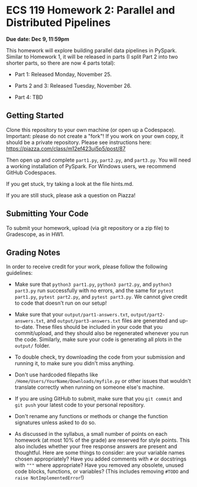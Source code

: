 # ECS 119 Homework 2: Parallel and Distributed Pipelines

**Due date: Dec 9, 11:59pm**

This homework will explore building parallel data pipelines in PySpark.
Similar to Homework 1, it will be released in parts
(I split Part 2 into two shorter parts, so there are now 4 parts total):

- Part 1: Released Monday, November 25.

- Parts 2 and 3: Released Tuesday, November 26.

- Part 4: TBD

## Getting Started

Clone this repository to your own machine (or open up a Codespace).
Important: please do not create a "fork"! If you work on your
own copy, it should be a private repository.
Please see instructions here: https://piazza.com/class/m12ef423uj5p5/post/87

Then open up and complete `part1.py`, `part2.py`, and `part3.py`.
You will need a working installation of PySpark.
For Windows users, we recommend GitHub Codespaces.

If you get stuck, try taking a look at the file hints.md.

If you are still stuck, please ask a question on Piazza!

## Submitting Your Code

To submit your homework, upload (via git repository or a zip file) to Gradescope, as in HW1.

## Grading Notes

In order to receive credit for your work, please follow the following guidelines:

- Make sure that `python3 part1.py`, `python3 part2.py`, and `python3 part3.py` run successfully with no errors, and the same for
`pytest part1.py`, `pytest part2.py`, and `pytest part3.py`.
We cannot give credit to code that doesn't run on our setup!

- Make sure that your `output/part1-answers.txt`, `output/part2-answers.txt`, and `output/part3-answers.txt` files are generated and up-to-date. These files should be included in your code that you commit/upload, and they should also be regenerated whenever you run the code.
Similarly, make sure your code is generating all plots in the `output/` folder.

- To double check, try downloading the code from your submission and running it, to make sure you didn't miss anything.

- Don't use hardcoded filepaths like `/Home/Users/YourName/Downloads/myfile.py` or other issues that wouldn't translate correctly when running on someone else's machine.

- If you are using GitHub to submit, make sure that you `git commit` and `git push` your latest code to your personal repository.

- Don't rename any functions or methods or change the function signatures unless asked to do so.

- As discussed in the syllabus, a small number of points on each homework (at most 10% of the grade) are reserved for style points.
This also includes whether your free response answers are present and thoughtful.
Here are some things to consider: are your variable names chosen appropriately? Have you added comments with `#` or docstrings with `"""` where appropriate? Have you removed any obsolete, unused code blocks, functions, or variables?
(This includes removing `#TODO` and `raise NotImplementedError`!)
